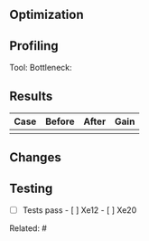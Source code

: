 ## Optimization
<!-- What? -->

## Profiling
Tool: <!-- Benchmark Tests or Profiling Tools -->
Bottleneck: <!-- What's slow? -->

## Results
| Case | Before | After | Gain |
|------|--------|-------|------|
|      |        |       |      |

## Changes
<!-- How? -->

## Testing
- [ ] Tests pass  - [ ] Xe12  - [ ] Xe20

Related: #
